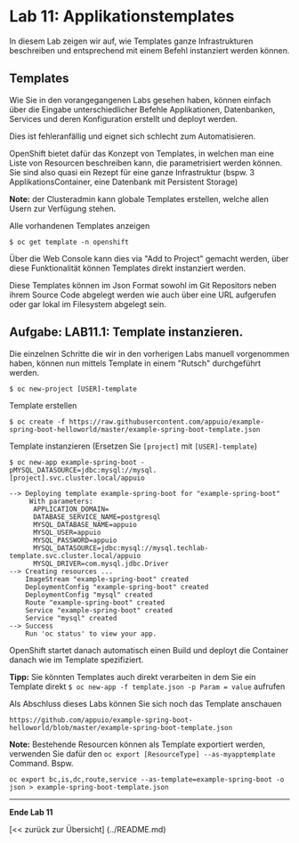 # Lab 11: Applikationstemplates

In diesem Lab zeigen wir auf, wie Templates ganze Infrastrukturen beschreiben und entsprechend mit einem Befehl instanziert werden können.

## Templates

Wie Sie in den vorangegangenen Labs gesehen haben, können einfach über die Eingabe unterschiedlicher Befehle Applikationen, Datenbanken, Services und deren Konfiguration erstellt und deployt werden.

Dies ist fehleranfällig und eignet sich schlecht zum Automatisieren.

OpenShift bietet dafür das Konzept von Templates, in welchen man eine Liste von Resourcen beschreiben kann, die parametrisiert werden können. Sie sind also quasi ein Rezept für eine ganze Infrastruktur (bspw. 3 ApplikationsContainer, eine Datenbank mit Persistent Storage)

**Note:** der Clusteradmin kann globale Templates erstellen, welche allen Usern zur Verfügung stehen.

Alle vorhandenen Templates anzeigen
```
$ oc get template -n openshift
```

Über die Web Console kann dies via "Add to Project" gemacht werden, über diese Funktionalität können Templates direkt instanziert werden.

Diese Templates können im Json Format sowohl im Git Repositors neben ihrem Source Code abgelegt werden wie auch über eine URL aufgerufen oder gar lokal im Filesystem abgelegt sein. 

## Aufgabe: LAB11.1: Template instanzieren.

Die einzelnen Schritte die wir in den vorherigen Labs manuell vorgenommen haben, können nun mittels Template in einem "Rutsch" durchgeführt werden. 

```
$ oc new-project [USER]-template
```

Template erstellen

```
$ oc create -f https://raw.githubusercontent.com/appuio/example-spring-boot-helloworld/master/example-spring-boot-template.json
```

Template instanzieren (Ersetzen Sie `[project]` mit `[USER]-template`)

```
$ oc new-app example-spring-boot -pMYSQL_DATASOURCE=jdbc:mysql://mysql.[project].svc.cluster.local/appuio

--> Deploying template example-spring-boot for "example-spring-boot"
     With parameters:
      APPLICATION_DOMAIN=
      DATABASE_SERVICE_NAME=postgresql
      MYSQL_DATABASE_NAME=appuio
      MYSQL_USER=appuio
      MYSQL_PASSWORD=appuio
      MYSQL_DATASOURCE=jdbc:mysql://mysql.techlab-template.svc.cluster.local/appuio
      MYSQL_DRIVER=com.mysql.jdbc.Driver
--> Creating resources ...
    ImageStream "example-spring-boot" created
    DeploymentConfig "example-spring-boot" created
    DeploymentConfig "mysql" created
    Route "example-spring-boot" created
    Service "example-spring-boot" created
    Service "mysql" created
--> Success
    Run 'oc status' to view your app.

```

OpenShift startet danach automatisch einen Build und deployt die Container danach wie im Template spezifiziert.

**Tipp:** Sie könnten Templates auch direkt verarbeiten in dem Sie ein Template direkt `$ oc new-app -f template.json -p Param = value` aufrufen

Als Abschluss dieses Labs können Sie sich noch das Template anschauen
```
https://github.com/appuio/example-spring-boot-helloworld/blob/master/example-spring-boot-template.json
```


**Note:** Bestehende Resourcen können als Template exportiert werden, verwenden Sie dafür den `oc export [ResourceType] --as-myapptemplate` Command.
Bspw. 

```
oc export bc,is,dc,route,service --as-template=example-spring-boot -o json > example-spring-boot-template.json
```

---

**Ende Lab 11**

[<< zurück zur Übersicht] (../README.md)
